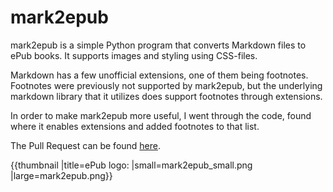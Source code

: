 # mark2epub

mark2epub is a simple Python program that converts Markdown files to ePub books. It supports images and styling using CSS-files.

Markdown has a few unofficial extensions, one of them being footnotes. Footnotes were previously not supported by mark2epub, but the underlying markdown library that it utilizes does support footnotes through extensions.

In order to make mark2epub more useful, I went through the code, found where it enables extensions and added footnotes to that list.

The Pull Request can be found [here](https://github.com/AlexPof/mark2epub/pull/3).


{{thumbnail |title=ePub logo: |small=mark2epub_small.png |large=mark2epub.png}}

